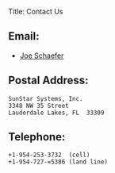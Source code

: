 Title: Contact Us

## Email:

* [Joe Schaefer](mailto:joe_schaefer@yahoo.com)

## Postal Address:

    SunStar Systems, Inc.
    3348 NW 35 Street
    Lauderdale Lakes, FL  33309

## Telephone:

    +1-954-253-3732  (cell)
    +1-954-727-=5386 (land line) 
